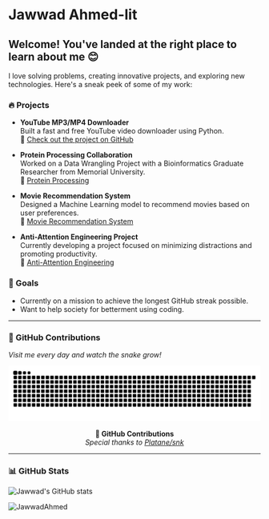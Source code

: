 
# Jawwad Ahmed-lit
## Welcome! You've landed at the right place to learn about me 😊

I love solving problems, creating innovative projects, and exploring new technologies. Here's a sneak peek of some of my work:

### 🔥 Projects
- **YouTube MP3/MP4 Downloader**  
  Built a fast and free YouTube video downloader using Python.  
  📎 [Check out the project on GitHub](https://github.com/JawwadAhmed-lit/Yt-MP3-4-converter/tree/master)

- **Protein Processing Collaboration**  
  Worked on a Data Wrangling Project with a Bioinformatics Graduate Researcher from Memorial University.  
  📎 [Protein Processing](https://github.com/JawwadAhmed-lit/Protein-Processing.git)

- **Movie Recommendation System**  
  Designed a Machine Learning model to recommend movies based on user preferences.  
  📎 [Movie Recommendation System](https://github.com/JawwadAhmed-lit/Movie-Recommendation-System)

- **Anti-Attention Engineering Project**  
  Currently developing a project focused on minimizing distractions and promoting productivity.  
  📎 [Anti-Attention Engineering](https://github.com/JawwadAhmed-lit/Anti-Attention-Engineering)

### 🎯 Goals
- Currently on a mission to achieve the longest GitHub streak possible.
- Want to help society for betterment using coding.
  
---

### 🐍 GitHub Contributions
_Visit me every day and watch the snake grow!_

<picture>
  <source media="(prefers-color-scheme: dark)" srcset="https://raw.githubusercontent.com/JawwadAhmed-lit/JawawdAhmed-lit/output/github-contribution-grid-snake-dark.svg">
  <source media="(prefers-color-scheme: light)" srcset="https://raw.githubusercontent.com/JawwadAhmed-lit/JawawdAhmed-lit/output/github-contribution-grid-snake.svg">
  <img alt="github contribution grid snake animation" src="https://raw.githubusercontent.com/JawwadAhmed-lit/JawawdAhmed-lit/output/github-contribution-grid-snake.svg">
</picture>

<p align="center">
  <strong>🐍 GitHub Contributions </strong><br>
  <i>Special thanks to <a href="https://github.com/Platane/snk" target="_blank">Platane/snk</a></i>
</p>

---

### 📊 GitHub Stats

![Jawwad's GitHub stats](https://github-readme-stats.vercel.app/api?username=JawwadAhmed-lit&show_icons=true&theme=gruvbox)

<p><img align="left" src="https://github-readme-streak-stats.herokuapp.com/?user=JawwadAhmed-lit&theme=radical" alt="JawwadAhmed" /></p>
